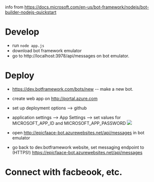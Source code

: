 info from https://docs.microsoft.com/en-us/bot-framework/nodejs/bot-builder-nodejs-quickstart

# Develop
* run ```node app.js```
* download bot framework emulator
* go to http://localhost:3978/api/messages on bot emulator.

# Deploy
* https://dev.botframework.com/bots/new -- make a new bot.
* create web app on http://portal.azure.com
* set up deployment options --> github
* application settings --> App Settings --> set values for MICROSOFT_APP_ID and MICROSOFT_APP_PASSWORD <img src="https://docs.microsoft.com/en-us/bot-framework/media/azure-secrets.png"/>
* open http://epicfaace-bot.azurewebsites.net/api/messages in bot emulator

* go back to dev.botframework website, set messaging endpoint to (HTTPS!) https://epicfaace-bot.azurewebsites.net/api/messages

# Connect with facbeook, etc.